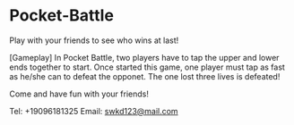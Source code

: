 # Pocket-Battle

Play with your friends to see who wins at last!

[Gameplay]
In Pocket Battle, two players have to tap the upper and lower ends together to start. 
Once started this game, one player must tap as fast as he/she can to defeat the opponet. 
The one lost three lives is defeated!

Come and have fun with your friends!

Tel: +19096181325
Email: swkd123@mail.com
